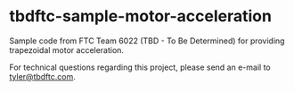 # tbdftc-sample-motor-acceleration
Sample code from FTC Team 6022 (TBD - To Be Determined) for providing trapezoidal motor acceleration.

For technical questions regarding this project, please send an e-mail to tyler@tbdftc.com.